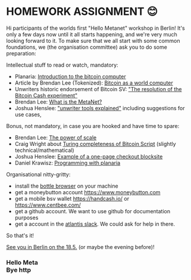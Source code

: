# HOMEWORK ASSIGNMENT 😊

Hi participants of the worlds first "Hello Metanet" workshop in Berlin!
It's only a few days now until it all starts happening, and we're very much looking forward to it.
To make sure that we all start with some common foundations, we (the organisation committee) ask you to do some preparation:

Intellectual stuff to read or watch, mandatory:
- Planaria: [Introduction to the bitcoin computer](https://docs.planaria.network/#/intro)
- Article by Brendan Lee (Tokenized): [Bitcoin as a world computer](https://coingeek.com/bitcoin-as-a-world-computer/)
- Unwriters historic endorsement of Bitcoin SV: ["The resolution of the Bitcoin Cash experiment"](https://medium.com/@_unwriter/the-resolution-of-the-bitcoin-cash-experiment-52b86d8cd187)
- Brendan Lee: [What is the MetaNet?](https://youtu.be/LbFoz7JKqkU)
- Joshua Henslee: ["unwriter tools explained"](https://www.yours.org/content/_unwriter-s-tools-explained--practical-use-cases-reviewed-93d7bff2fef8) including suggestions for use cases,

Bonus, not mandatory, in case you are hooked and have time to spare:
- Brendan Lee: [The power of scale](https://youtu.be/4Bni20gEIcA)
- Craig Wright about [Turing completeness of Bitcoin Script](https://www.youtube.com/watch?v=moA7KASx3WE) (slightly technical/mathematical)
- Joshua Henslee: [Example of a one-page checkout blocksite](https://www.yours.org/content/one-page-checkout-using-handcash---moneybutton---100--on-chain-3dc2e9399d36)
- Daniel Krawisz: [Programming with planaria](https://youtu.be/QMQ4KYU4Uzw)

Organisational nitty-gritty:
- install the [bottle browser](https://bottle.bitdb.network/) on your machine
- get a moneybutton account https://www.moneybutton.com
- get a mobile bsv wallet https://handcash.io/ or https://www.centbee.com/
- get a github account. We want to use github for documentation purposes
- get a account in the [atlantis slack](https://bitdb.network/atlantis). We could ask for help in there.

So that's it!

[See you in Berlin on the 18.5.](weekend.md) (or maybe the evening before)!


### Hello Meta<br>Bye http 
